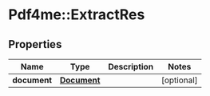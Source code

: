 # Pdf4me::ExtractRes

## Properties
Name | Type | Description | Notes
------------ | ------------- | ------------- | -------------
**document** | [**Document**](Document.md) |  | [optional] 


